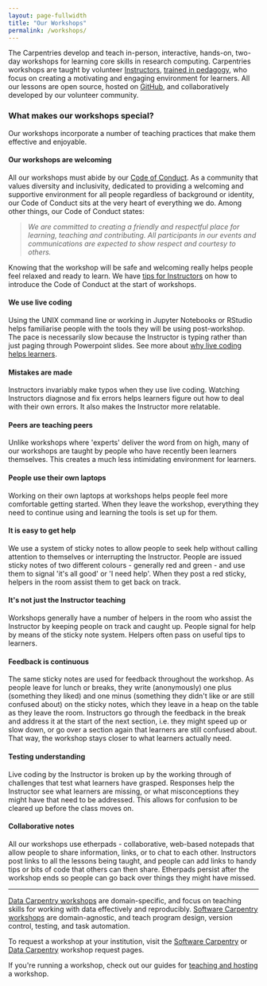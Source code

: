 ```yaml
---
layout: page-fullwidth
title: "Our Workshops"
permalink: /workshops/
---
```


The Carpentries develop and teach in-person, interactive, hands-on, two-day workshops for learning core skills in research computing. Carpentries workshops are
taught by volunteer [Instructors](https://carpentries.org/instructors/), [trained in pedagogy](http://carpentries.github.io/instructor-training/), who focus on creating a motivating and engaging environment for learners. All our lessons are open source, hosted on
<a href="https://github.com/">GitHub</a>, and collaboratively developed by our volunteer community. 

### What makes our workshops special?

Our workshops incorporate a number of teaching practices that make them effective and enjoyable.

#### Our workshops are welcoming

All our workshops must abide by our [Code of Conduct](https://docs.carpentries.org/topic_folders/policies/code-of-conduct.html). As a community that values diversity and inclusivity, dedicated to providing a welcoming and supportive environment for all people regardless of background or identity, our Code of Conduct sits at the very heart of everything we do. Among other things, our Code of Conduct states:

> *We are committed to creating a friendly and respectful place for learning, teaching and contributing. All participants in our events and communications are expected to show respect and courtesy to others.*

Knowing that the workshop will be safe and welcoming really helps people feel relaxed and ready to learn. We have [tips for Instructors](https://docs.carpentries.org/topic_folders/hosts_instructors/instructor_tips.html#talking-about-the-code-of-conduct) on how to introduce the Code of Conduct at the start of workshops.

#### <i class="fas fa-terminal"></i> We use live coding

Using the UNIX command line or working in Jupyter Notebooks or RStudio helps familiarise people with the tools they will be using post-workshop. The pace is necessarily slow because the Instructor is typing rather than just paging through Powerpoint slides. See more about [why live coding helps learners](http://carpentries.github.io/instructor-training/15-live/index.html).

#### <i class="fas fa-exclamation-circle"></i> Mistakes are made

Instructors invariably make typos when they use live coding. Watching Instructors diagnose and fix errors helps learners figure out how to deal with their own errors. It also makes the Instructor more relatable.

#### <i class="fas fa-people-carry"></i> Peers are teaching peers

Unlike workshops where 'experts' deliver the word from on high, many of our workshops are taught by people who have recently been learners themselves. This creates a much less intimidating environment for learners.

#### <i class="fas fa-laptop"></i> People use their own laptops

Working on their own laptops at workshops helps people feel more comfortable getting started. When they leave the workshop, everything they need to continue using and learning the tools is set up for them.

#### <i class="fas fa-question"></i> It is easy to get help

We use a system of sticky notes to allow people to seek help without calling attention to themselves or interrupting the Instructor. People are issued sticky notes of two different colours - generally red and green - and use them to signal 'it's all good' or 'I need help'. When they post a red sticky, helpers in the room assist them to get back on track.

#### <i class="fas fa-users"></i> It's not just the Instructor teaching

Workshops generally have a number of helpers in the room who assist the Instructor by keeping people on track and caught up. People signal for help by means of the sticky note system. Helpers often pass on useful tips to learners.

#### <i class="fas fa-comments"></i> Feedback is continuous

The same sticky notes are used for feedback throughout the workshop. As people leave for lunch or breaks, they write (anonymously) one plus (something they liked) and one minus (something they didn't like or are still confused about) on the sticky notes, which they leave in a heap on the table as they leave the room. Instructors go through the feedback in the break and address it at the start of the next section, i.e. they might speed up or slow down, or go over a section again that learners are still confused about. That way, the workshop stays closer to what learners actually need.

#### <i class="fas fa-vial"></i> Testing understanding

Live coding by the Instructor is broken up by the working through of challenges that test what learners have grasped. Responses help the Instructor see what learners are missing, or what misconceptions they might have that need to be addressed. This allows for confusion to be cleared up before the class moves on.

#### <i class="fas fa-file-alt"></i> Collaborative notes

All our workshops use etherpads - collaborative, web-based notepads that allow people to share information, links, or to chat to each other. Instructors post links to all the lessons being taught, and people can add links to handy tips or bits of code that others can then share. Etherpads persist after the workshop ends so people can go back over things they might have missed.

<hr>

[Data
Carpentry workshops](http://www.datacarpentry.org/workshops/) are domain-specific, and focus on teaching skills
for working with data effectively and reproducibly. [Software
Carpentry workshops](https://software-carpentry.org/workshops/) are domain-agnostic, and teach program design, version
control, testing, and task automation.

To request a workshop at your institution, visit the [Software Carpentry](https://software-carpentry.org/workshops/request/) or [Data Carpentry](http://www.datacarpentry.org/workshops-host/) workshop request pages.

If you're running a workshop, check out our guides for [teaching and hosting](https://docs.carpentries.org/topic_folders/hosts_instructors/index.html) a workshop.

  
